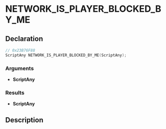 # NETWORK_IS_PLAYER_BLOCKED_BY_ME

## Declaration
```cpp
// 0x23B76F88
ScriptAny NETWORK_IS_PLAYER_BLOCKED_BY_ME(ScriptAny);
```

### Arguments
- **ScriptAny**

### Results
- **ScriptAny**

## Description
